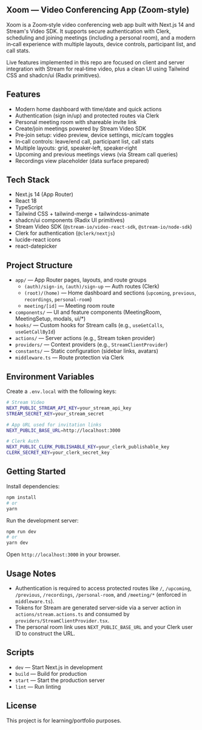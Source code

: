 ## Xoom — Video Conferencing App (Zoom‑style)

Xoom is a Zoom‑style video conferencing web app built with Next.js 14 and Stream's Video SDK. It supports secure authentication with Clerk, scheduling and joining meetings (including a personal room), and a modern in‑call experience with multiple layouts, device controls, participant list, and call stats.

Live features implemented in this repo are focused on client and server integration with Stream for real‑time video, plus a clean UI using Tailwind CSS and shadcn/ui (Radix primitives).

## Features

- Modern home dashboard with time/date and quick actions
- Authentication (sign in/up) and protected routes via Clerk
- Personal meeting room with shareable invite link
- Create/join meetings powered by Stream Video SDK
- Pre‑join setup: video preview, device settings, mic/cam toggles
- In‑call controls: leave/end call, participant list, call stats
- Multiple layouts: grid, speaker‑left, speaker‑right
- Upcoming and previous meetings views (via Stream call queries)
- Recordings view placeholder (data surface prepared)

## Tech Stack

- Next.js 14 (App Router)
- React 18
- TypeScript
- Tailwind CSS + tailwind-merge + tailwindcss-animate
- shadcn/ui components (Radix UI primitives)
- Stream Video SDK (`@stream-io/video-react-sdk`, `@stream-io/node-sdk`)
- Clerk for authentication (`@clerk/nextjs`)
- lucide-react icons
- react-datepicker

## Project Structure

- `app/` — App Router pages, layouts, and route groups
  - `(auth)/sign-in`, `(auth)/sign-up` — Auth routes (Clerk)
  - `(root)/(home)` — Home dashboard and sections (`upcoming`, `previous`, `recordings`, `personal-room`)
  - `meeting/[id]` — Meeting room route
- `components/` — UI and feature components (MeetingRoom, MeetingSetup, modals, ui/*)
- `hooks/` — Custom hooks for Stream calls (e.g., `useGetCalls`, `useGetCallById`)
- `actions/` — Server actions (e.g., Stream token provider)
- `providers/` — Context providers (e.g., `StreamClientProvider`)
- `constants/` — Static configuration (sidebar links, avatars)
- `middleware.ts` — Route protection via Clerk

## Environment Variables

Create a `.env.local` with the following keys:

```bash
# Stream Video
NEXT_PUBLIC_STREAM_API_KEY=your_stream_api_key
STREAM_SECRET_KEY=your_stream_secret

# App URL used for invitation links
NEXT_PUBLIC_BASE_URL=http://localhost:3000

# Clerk Auth
NEXT_PUBLIC_CLERK_PUBLISHABLE_KEY=your_clerk_publishable_key
CLERK_SECRET_KEY=your_clerk_secret_key
```

## Getting Started

Install dependencies:

```bash
npm install
# or
yarn
```

Run the development server:

```bash
npm run dev
# or
yarn dev
```

Open `http://localhost:3000` in your browser.

## Usage Notes

- Authentication is required to access protected routes like `/`, `/upcoming`, `/previous`, `/recordings`, `/personal-room`, and `/meeting/*` (enforced in `middleware.ts`).
- Tokens for Stream are generated server‑side via a server action in `actions/stream.actions.ts` and consumed by `providers/StreamClientProvider.tsx`.
- The personal room link uses `NEXT_PUBLIC_BASE_URL` and your Clerk user ID to construct the URL.

## Scripts

- `dev` — Start Next.js in development
- `build` — Build for production
- `start` — Start the production server
- `lint` — Run linting

## License

This project is for learning/portfolio purposes.
